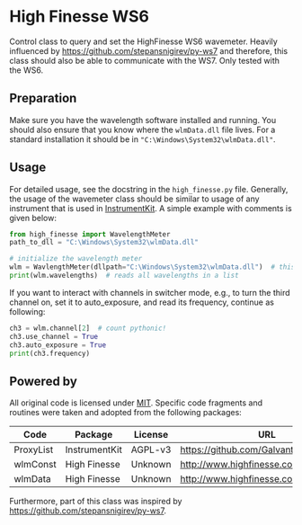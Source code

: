 # High Finesse WS6

Control class
to query and set the HighFinesse WS6 wavemeter.
Heavily influenced by
https://github.com/stepansnigirev/py-ws7
and therefore,
this class should also be able to communicate 
with the WS7.
Only tested with the WS6.

## Preparation

Make sure you have the wavelength software installed and running.
You should also ensure that you know where the `wlmData.dll` file lives.
For a standard installation it should be in
`"C:\Windows\System32\wlmData.dll"`.

## Usage

For detailed usage,
see the docstring in the `high_finesse.py` file.
Generally,
the usage of the wavemeter class should
be similar to usage of any instrument 
that is used in 
[InstrumentKit](https://github.com/Galvant/InstrumentKit).
A simple example with comments is given below:

```python
from high_finesse import WavelengthMeter
path_to_dll = "C:\Windows\System32\wlmData.dll"

# initialize the wavelength meter
wlm = WavlengthMeter(dllpath="C:\Windows\System32\wlmData.dll")  # this is also the default
print(wlm.wavelengths)  # reads all wavelengths in a list
```

If you want to interact with channels in switcher mode,
e.g., to turn the third channel on,
set it to auto_exposure,
and read its frequency,
continue as following:

```python
ch3 = wlm.channel[2]  # count pythonic!
ch3.use_channel = True
ch3.auto_exposure = True
print(ch3.frequency)
```

## Powered by

All original code is licensed under 
[MIT](LICENSE).
Specific code fragments and routines
were taken and adopted from the following 
packages:

Code        |       Package         |   License     |   URL 
------------|-----------------------|---------------|---------
ProxyList   | InstrumentKit         | AGPL-v3       | https://github.com/Galvant/InstrumentKit
wlmConst    | High Finesse          | Unknown       | http://www.highfinesse.com/
wlmData     | High Finesse          | Unknown       | http://www.highfinesse.com/

Furthermore,
part of this class was inspired by
https://github.com/stepansnigirev/py-ws7.